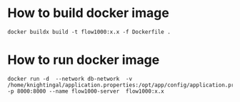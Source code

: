 # How to build docker image

```
docker buildx build -t flow1000:x.x -f Dockerfile .
```

# How to run docker image
```
docker run -d  --network db-network  -v /home/knightingal/application.properties:/opt/app/config/application.properties -p 8000:8000 --name flow1000-server  flow1000:x.x
```